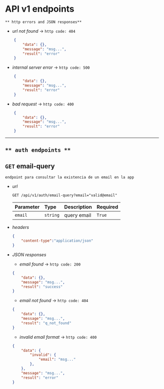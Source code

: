 # API v1 endpoints

`** http errors and JSON responses**`
* *url not found* -> `http code: 404`
```json
    {
        "data": {},
        "message": "msg...",
        "result": "error"
    }
```

* *internal server error* -> `http code: 500`
```json
    {
        "data": {},
        "message": "msg...",
        "result": "error"
    }
```

* *bad request* -> `http code: 400`
```json
    {
        "data": {},
        "message": "msg...",
        "result": "error"
    }
```


---
`** auth endpoints **`
---


## `GET` **email-query**

    endpoint para consultar la existencia de un email en la app

* *url*
    ```http
    GET /api/v1/auth/email-query?email="valid@email"
    ```

    | Parameter | Type | Description | Required
    | :--- | :--- | :--- | :---
    | `email` | `string` | query email | `True`

* *headers*
    ```json
    {
        "content-type":"application/json"
    }
    ```

* *JSON responses*
    - *email found* -> `http code: 200`
    ```json
    {
        "data": {},
        "message": "msg...",
        "result": "success"
    }
    ```
    - *email not found* -> `http code: 404`
    ```json
    {
        "data": {},
        "message": "msg...",
        "result": "q_not_found"
    }
    ```
    - *invalid email format* -> `http code: 400`
    ```json 
    {
        "data": {
            "invalid": {
                "email": "msg..."
            },
        },
        "message": "msg...",
        "result": "error"
    }
    ```